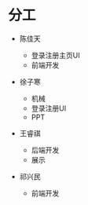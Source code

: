 # 分工

- 陈佳天
  - 登录注册主页UI
  - 前端开发

- 徐子寒
  - 机械
  - 登录注册UI
  - PPT

- 王睿祺
  - 后端开发
  - 展示

- 祁兴民
  - 前端开发